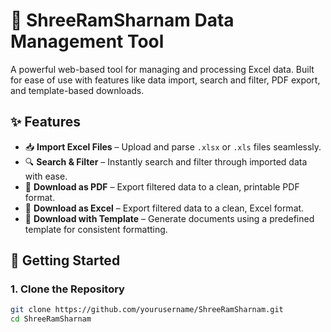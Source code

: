 # 🙏 ShreeRamSharnam Data Management Tool

A powerful web-based tool for managing and processing Excel data. Built for ease of use with features like data import, search and filter, PDF export, and template-based downloads.

## ✨ Features

- 📥 **Import Excel Files** – Upload and parse `.xlsx` or `.xls` files seamlessly.
- 🔍 **Search & Filter** – Instantly search and filter through imported data with ease.
- 📄 **Download as PDF** – Export filtered data to a clean, printable PDF format.
- 📄 **Download as Excel** – Export filtered data to a clean, Excel format.
- 📑 **Download with Template** – Generate documents using a predefined template for consistent formatting.

## 🚀 Getting Started

### 1. Clone the Repository
```bash
git clone https://github.com/yourusername/ShreeRamSharnam.git
cd ShreeRamSharnam

